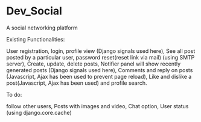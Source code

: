 # Dev_Social
A social networking platform

Existing Functionalities:

User registration, login, profile view (Django signals used here), 
See all post posted by a particular user, 
password reset(reset link via mail) (using SMTP server), 
Create, update, delete posts, 
 Notifier panel will show recently generated posts (Django signals used here), 
 Comments and reply on posts (Javascript, Ajax has been used to prevent page reload), 
 Like and dislike a post(Javascript, Ajax has been used) and
 profile search.



To do:

follow other users, Posts with images and video, Chat option, User status (using django.core.cache)

